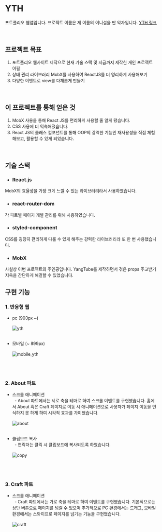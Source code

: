 # YTH

포트폴리오 웹앱입니다. 프로젝트 이름은 제 이름의 이니셜을 딴 약자입니다.
[YTH 링크](https://ythworld.com)<br/><br/><br/>

## 프로젝트 목표    
1. 포트폴리오 웹사이트 제작으로 현재 기술 스택 및 지금까지 제작한 개인 프로젝트 어필    
2. 상태 관리 라이브러리 MobX를 사용하여 ReactJS를 더 영리하게 사용해보기    
3. 다양한 이벤트로 view를 다채롭게 만들기<br/><br/><br/>

## 이 프로젝트를 통해 얻은 것    
1. MobX 사용을 통해 React JS를 편리하게 사용할 줄 알게 됐습니다.     
2. CSS 사용에 더 익숙해졌습니다.    
3. React JS의 클래스 컴포넌트를 통해 OOP의 강력한 기능인 재사용성을 직접 체험해보고, 활용할 수 있게 되었습니다.<br/><br/><br/>

## 기술 스택
* ### React.js    
MobX의 효율성을 가장 크게 느낄 수 있는 라이브러리라서 사용하였습니다.    
    
* ### react-router-dom    
각 파트별 페이지 개별 관리를 위해 사용하였습니다.

* ### styled-component    
CSS를 굉장히 편리하게 다룰 수 있게 해주는 강력한 라이브러리라 또 한 번 사용했습니다.

* ### MobX    
사실상 이번 프로젝트의 주인공입니다. YangTube를 제작하면서 겪은 props 주고받기 지옥을 간단하게 해결할 수 있었습니다.    

## 구현 기능    
    
### 1. 반응형 웹    
* pc (900px ~)<br/>    
![yth](https://user-images.githubusercontent.com/56597998/90977302-56e9ed80-e57f-11ea-83d7-63fd43479408.png)<br/><br/>    

* 모바일 (~ 899px)<br/>    
![mobile_yth](https://user-images.githubusercontent.com/56597998/92347325-b6f99b80-f10a-11ea-8d51-dc309262e893.png)<br/><br/><br/><br/>



### 2. About 파트    
* 스크롤 애니메이션    
&nbsp;&nbsp;- About 파트에서는 세로 축을 테마로 하여 스크롤 이벤트를 구현했습니다. 홈에서 About 혹은 Craft 페이지로 이동 시 애니메이션으로 사용자가 페이지 이동을 인식하지 못 하게 하여 시각적 효과를 가미했습니다.<br/>    
![about](https://user-images.githubusercontent.com/56597998/92348608-8a478300-f10e-11ea-963e-84e161d84e40.gif)<br/><br/>    

* 클립보드 복사    
&nbsp;&nbsp;- 연락처는 클릭 시 클립보드에 복사되도록 하였습니다.<br/>    
![copy](https://user-images.githubusercontent.com/56597998/92348612-8c114680-f10e-11ea-9868-17837fb80185.gif)<br/><br/><br/><br/>

### 3. Craft 파트    
* 스크롤 애니메이션    
&nbsp;&nbsp;- Craft 파트에서는 가로 축을 테마로 하여 이벤트를 구현했습니다. 기본적으로는 상단 버튼으로 페이지를 넘길 수 있으며 추가적으로 PC 환경에서는 드래그, 모바일 환경에서는 스와이프로 페이지를 넘기는 기능을 구현했습니다.<br/>    
![craft](https://user-images.githubusercontent.com/56597998/92348610-8b78b000-f10e-11ea-91bb-343faaad67de.gif)<br/><br/>    

